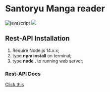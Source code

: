 # Santoryu Manga reader

![javascript](https://img.shields.io/badge/%20%20JavaScript-%20%20%20%20730L-f1e05a.svg?style=for-the-badge&logo=JavaScript&logoColor=white) ![](https://img.shields.io/badge/bootstrap-%23563D7C.svg?style=for-the-badge&logo=bootstrap&logoColor=white)

## Rest-API Installation
1. Require Node.js 14.x.x;
2. type **npm install** on terminal;
3. type **node .** to running web server;
### Rest-API Docs
[Click this](https://github.com/KatowProject/manga-reader/blob/master/rest-api/README.md)
